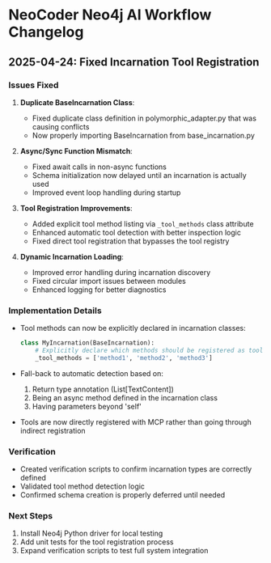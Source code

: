 # NeoCoder Neo4j AI Workflow Changelog

## 2025-04-24: Fixed Incarnation Tool Registration

### Issues Fixed

1. **Duplicate BaseIncarnation Class**: 
   - Fixed duplicate class definition in polymorphic_adapter.py that was causing conflicts
   - Now properly importing BaseIncarnation from base_incarnation.py

2. **Async/Sync Function Mismatch**:
   - Fixed await calls in non-async functions
   - Schema initialization now delayed until an incarnation is actually used
   - Improved event loop handling during startup

3. **Tool Registration Improvements**:
   - Added explicit tool method listing via `_tool_methods` class attribute 
   - Enhanced automatic tool detection with better inspection logic
   - Fixed direct tool registration that bypasses the tool registry

4. **Dynamic Incarnation Loading**:
   - Improved error handling during incarnation discovery
   - Fixed circular import issues between modules
   - Enhanced logging for better diagnostics

### Implementation Details

- Tool methods can now be explicitly declared in incarnation classes:
  ```python
  class MyIncarnation(BaseIncarnation):
      # Explicitly declare which methods should be registered as tools
      _tool_methods = ['method1', 'method2', 'method3']
  ```

- Fall-back to automatic detection based on:
  1. Return type annotation (List[TextContent])
  2. Being an async method defined in the incarnation class
  3. Having parameters beyond 'self'

- Tools are now directly registered with MCP rather than going through indirect registration

### Verification

- Created verification scripts to confirm incarnation types are correctly defined
- Validated tool method detection logic
- Confirmed schema creation is properly deferred until needed

### Next Steps

1. Install Neo4j Python driver for local testing
2. Add unit tests for the tool registration process
3. Expand verification scripts to test full system integration
